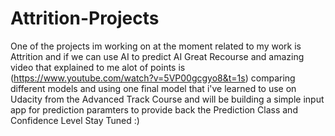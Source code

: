 # Attrition-Projects
One of the projects im working on at the moment related to my work is Attrition and if we can use AI to predict AI 
Great Recourse and amazing video that explained to me alot of points is (https://www.youtube.com/watch?v=5VP00gcgyo8&t=1s)
comparing different models and using one final model that i've learned to use on Udacity from the Advanced Track Course and will be building a simple input app for prediction paramters to provide back the Prediction Class and Confidence Level
Stay Tuned :)
